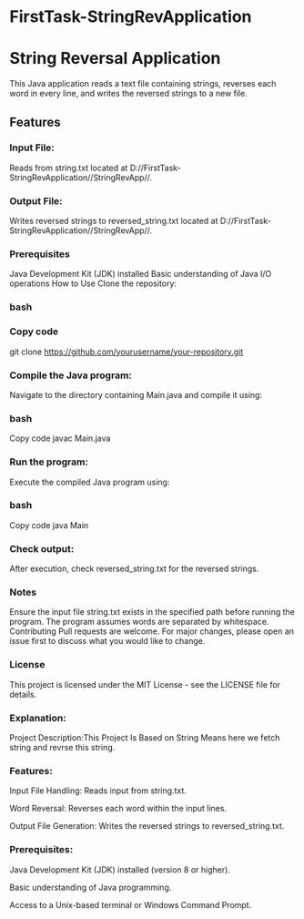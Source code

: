 # FirstTask-StringRevApplication
# String Reversal Application
This Java application reads a text file containing strings, reverses each word in every line, and writes the reversed strings to a new file.

## Features
### Input File:
Reads from string.txt located at D://FirstTask-StringRevApplication//StringRevApp//.
### Output File:
Writes reversed strings to reversed_string.txt located at D://FirstTask-StringRevApplication//StringRevApp//.
### Prerequisites
Java Development Kit (JDK) installed
Basic understanding of Java I/O operations
How to Use
Clone the repository:

### bash
### Copy code
git clone https://github.com/yourusername/your-repository.git
### Compile the Java program:
Navigate to the directory containing Main.java and compile it using:

### bash
Copy code
javac Main.java
### Run the program:
Execute the compiled Java program using:

### bash
Copy code
java Main
### Check output:
After execution, check reversed_string.txt for the reversed strings.

### Notes
Ensure the input file string.txt exists in the specified path before running the program.
The program assumes words are separated by whitespace.
Contributing
Pull requests are welcome. For major changes, please open an issue first to discuss what you would like to change.

### License
This project is licensed under the MIT License - see the LICENSE file for details.

### Explanation:
Project Description:This Project Is Based on String Means here we fetch string and revrse this string.
### Features: 
Input File Handling: Reads input from string.txt.

Word Reversal: Reverses each word within the input lines.

Output File Generation: Writes the reversed strings to reversed_string.txt.

### Prerequisites: 
Java Development Kit (JDK) installed (version 8 or higher).

Basic understanding of Java programming.

Access to a Unix-based terminal or Windows Command Prompt.
